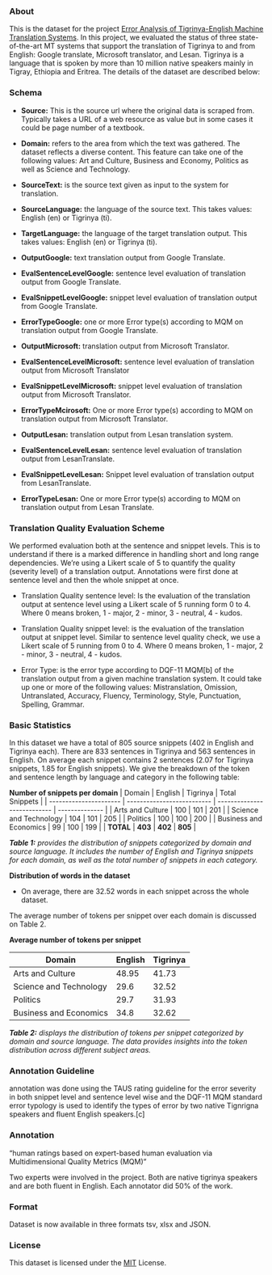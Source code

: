 ﻿### About

This is the dataset for the project [Error Analysis of Tigrinya-English Machine Translation Systems](https://openreview.net/pdf?id=BQVqNyzCxx). In this project, we evaluated the status of three state-of-the-art MT systems that support the translation of Tigrinya to and from English: Google translate, Microsoft translator, and Lesan. Tigrinya is a language that is spoken by more than 10 million native speakers mainly in Tigray, Ethiopia and Eritrea. The details of the dataset are described below:

### Schema

- **Source:** This is the source url where the original data is scraped from. Typically takes a URL of a web resource as value but in some cases it could be page number of a textbook.

- **Domain:** refers to the area from which the text was gathered. The dataset reflects a diverse content. This feature can take one of the following values: Art and Culture, Business and Economy, Politics as well as Science and Technology.

- **SourceText:** is the source text given as input to the system for translation.

- **SourceLanguage:** the language of the source text. This takes values: English (en) or Tigrinya (ti).

- **TargetLanguage:** the language of the target translation output. This takes values: English (en) or Tigrinya (ti).

- **OutputGoogle:** text translation output from Google Translate.

- **EvalSentenceLevelGoogle:** sentence level evaluation of translation output from Google Translate.

- **EvalSnippetLevelGoogle:** snippet level evaluation of translation output from Google Translate.

- **ErrorTypeGoogle:** one or more Error type(s) according to MQM on translation output from Google Translate.

- **OutputMicrosoft:** translation output from Microsoft Translator.

- **EvalSentenceLevelMicrosoft:** sentence level evaluation of translation output from Microsoft Translator

- **EvalSnippetLevelMicrosoft:** snippet level evaluation of translation output from Microsoft Translator.

- **ErrorTypeMcirosoft:** One or more Error type(s) according to MQM on translation output from Microsoft Translator.

- **OutputLesan:** translation output from Lesan translation system.

- **EvalSentenceLevelLesan:** sentence level evaluation of translation output from LesanTranslate.

- **EvalSnippetLevelLesan:** Snippet level evaluation of translation output from LesanTranslate.

- **ErrorTypeLesan:** One or more Error type(s) according to MQM on translation output from Lesan Translate.

### Translation Quality Evaluation Scheme

We performed evaluation both at the sentence and snippet levels. This is to understand if there is a marked difference in handling short and long range dependencies. We’re using a Likert scale of 5 to quantify the quality (severity level) of a translation output. Annotations were first done at sentence level and then the whole snippet at once.

- Translation Quality sentence level: Is the evaluation of the translation output at sentence level using a Likert scale of 5 running form 0 to 4. Where 0 means broken, 1 - major, 2 - minor, 3 - neutral, 4 - kudos.

- Translation Quality snippet level: is the evaluation of the translation output at snippet level. Similar to sentence level quality check, we use a Likert scale of 5 running from 0 to 4. Where 0 means broken, 1 - major, 2 - minor, 3 - neutral, 4 - kudos.

- Error Type: is the error type according to DQF-11 MQM[b] of the translation output from a given machine translation system. It could take up one or more of the following values: Mistranslation, Omission, Untranslated, Accuracy, Fluency, Terminology, Style, Punctuation, Spelling, Grammar.

### Basic Statistics

In this dataset we have a total of 805 source snippets (402 in English and Tigrinya each). There are 833 sentences in Tigrinya and 563 sentences in English. On average each snippet contains 2 sentences (2.07 for Tigrinya snippets, 1.85 for English snippets). We give the breakdown of the token and sentence length by language and category in the following table:

**Number of snippets per domain**
| Domain | English | Tigrinya | Total Snippets |
| ---------------------- | -------------------------- | --------------------------- | -------------- |
| Arts and Culture | 100 | 101 | 201 |
| Science and Technology | 104 | 101 | 205 |
| Politics | 100 | 100 | 200 |
| Business and Economics | 99 | 100 | 199 |
| **TOTAL** | **403** | **402** | **805** |

_**Table 1:** provides the distribution of snippets categorized by domain and source language. It includes the number of English and Tigrinya snippets for each domain, as well as the total number of snippets in each category._

**Distribution of words in the dataset**

- On average, there are 32.52 words in each snippet across the whole dataset.

The average number of tokens per snippet over each domain is discussed on Table 2.

**Average number of tokens per snippet**

| Domain                 | English | Tigrinya |
| ---------------------- | ------- | -------- |
| Arts and Culture       | 48.95   | 41.73    |
| Science and Technology | 29.6    | 32.52    |
| Politics               | 29.7    | 31.93    |
| Business and Economics | 34.8    | 32.62    |

_**Table 2:** displays the distribution of tokens per snippet categorized by domain and source language. The data provides insights into the token distribution across different subject areas._

### Annotation Guideline

annotation was done using the TAUS rating guideline for the error severity in both snippet level and sentence level wise and the DQF-11 MQM standard error typology is used to identify the types of error by two native Tignrigna speakers and fluent English speakers.[c]

### Annotation

“human ratings based on expert-based human evaluation via Multidimensional Quality Metrics (MQM)”

Two experts were involved in the project. Both are native tigrinya speakers and are both fluent in English. Each annotator did 50% of the work.

### Format

Dataset is now available in three formats tsv, xlsx and JSON.

### License

This dataset is licensed under the [MIT](https://opensource.org/licenses/MIT) License.
